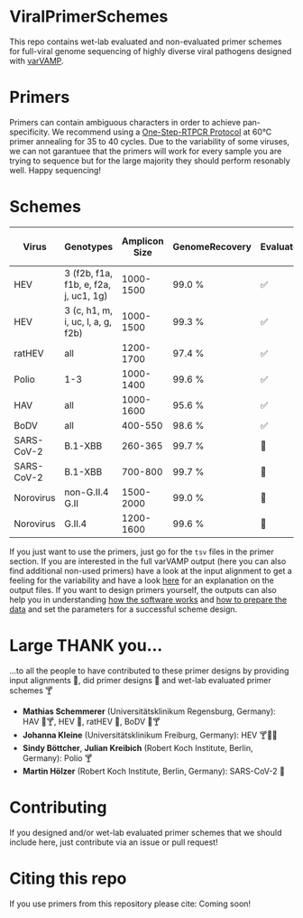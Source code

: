# ViralPrimerSchemes
This repo contains wet-lab evaluated and non-evaluated primer schemes for full-viral genome sequencing of highly diverse viral pathogens designed with [varVAMP](https://github.com/jonas-fuchs/varVAMP).

# Primers
Primers can contain ambiguous characters in order to achieve pan-specificity. We recommend using a [One-Step-RTPCR Protocol](https://github.com/jonas-fuchs/varVAMP/blob/master/docs/wet_lab_protocol.md) at 60°C primer annealing for 35 to 40 cycles. Due to the variability of some viruses, we can not garantuee that the primers will work for every sample you are trying to sequence but for the large majority they should perform resonably well. Happy sequencing!

# Schemes

| Virus      | Genotypes                             | Amplicon Size | GenomeRecovery | Evaluated             | Primers                                       | Input alignment                         | Full varVAMP output                 |
|------------|---------------------------------------|---------------|----------------|-----------------------|-----------------------------------------------|-----------------------------------------|-------------------------------------|
| HEV        | 3 (f2b, f1a, f1b, e, f2a, j, uc1, 1g) | 1000-1500     | 99.0 %         | :white_check_mark:    | [tsv](varvamp_data/HEV_1/cluster1primers.tsv) | [aln](input_alignments/HEV_1.aln)       | [output](varvamp_data/HEV_1)            |
| HEV        | 3 (c, h1, m, i, uc, l, a, g, f2b)     | 1000-1500     | 99.3 %         | :white_check_mark:    | [tsv](varvamp_data/HEV_2/cluster2primers.tsv) | [aln](input_alignments/HEV_2.aln)       | [output](varvamp_data/HEV_1)            |
| ratHEV     | all                                   | 1200-1700     | 97.4 %         | :white_check_mark:    | [tsv](varvamp_data/ratHEV/primers.tsv)        | [aln](input_alignments/rat_HEV.aln)     | [output](varvamp_data/ratHEV)       |
| Polio      | 1-3                                   | 1000-1400     | 99.6 %         | :white_check_mark:    | [tsv](varvamp_data/Polio/primers.tsv)         | [aln](input_alignments/polio1-3.aln)    | [output](varvamp_data/Polio)        |
| HAV        | all                                   | 1000-1600     | 95.6 %         | :white_check_mark:    | [tsv](varvamp_data/HAV/primers.tsv)           | [aln](input_alignments/HAV.aln)         | [output](varvamp_data/HAV)          |
| BoDV       | all                                   | 400-550       | 98.6 %         | :white_check_mark:    | [tsv](varvamp_data/BoDV/primers.tsv)          | [aln](input_alignments/BoDV.aln)        | [output](varvamp_data/BoDV)         |
| SARS-CoV-2 | B.1-XBB                               | 260-365       | 99.7 %         | :black_square_button: | [tsv](varvamp_data/SARS-CoV-2_1/primers.tsv)  | [aln](input_alignments/SARS-CoV-2.aln)  | [output](varvamp_data/SARS-CoV-2_1) |
| SARS-CoV-2 | B.1-XBB                               | 700-800       | 99.7 %         | :black_square_button: | [tsv](varvamp_data/SARS-CoV-2_2/primers.tsv)  | [aln](input_alignments/SARS-CoV-2.aln)  | [output](varvamp_data/SARS-CoV-2_2) |
| Norovirus  | non-G.II.4 G.II                       | 1500-2000     | 99.0 %         | :black_square_button: | [tsv](varvamp_data/Norovirus_1/primers.tsv)   | [aln](input_alignments/Norovirus_1.aln) | [output](varvamp_data/Norovirus_1)  |
| Norovirus  | G.II.4                                | 1200-1600     | 99.6 %         | :black_square_button: | [tsv](varvamp_data/Norovirus_2/primers.tsv)   | [aln](input_alignments/Norovirus_2.aln) | [output](varvamp_data/Norovirus_2)  |

If you just want to use the primers, just go for the `tsv` files in the primer section. If you are interested in the full varVAMP output (here you can also find additional non-used primers) have a look at the input alignment to get a feeling for the variability and have a look [here](https://github.com/jonas-fuchs/varVAMP/blob/master/docs/output.md) for an explanation on the output files. If you want to design primers yourself, the outputs can also help you in understanding [how the software works](https://github.com/jonas-fuchs/varVAMP/blob/master/docs/how_varvamp_works.md) and [how to prepare the data](https://github.com/jonas-fuchs/varVAMP/blob/master/docs/preparing_the_data.md) and set the parameters for a successful scheme design.


# Large THANK you...

...to all the people to have contributed to these primer designs by providing input alignments :beer:, did primer designs :wine_glass: and wet-lab evaluated primer schemes :cocktail:

- **Mathias Schemmerer** (Universitätsklinikum Regensburg, Germany): HAV :beer::cocktail:, HEV :beer:, ratHEV :beer:, BoDV :beer::cocktail:
- **Johanna Kleine** (Universitätsklinikum Freiburg, Germany): HEV :cocktail::wine_glass::beer:
- **Sindy Böttcher**, **Julian Kreibich** (Robert Koch Institute, Berlin, Germany): Polio :cocktail:
- **Martin Hölzer** (Robert Koch Institute, Berlin, Germany): SARS-CoV-2 :beer:


# Contributing

If you designed and/or wet-lab evaluated primer schemes that we should include here, just contribute via an issue or pull request!

# Citing this repo

If you use primers from this repository please cite:
Coming soon!




